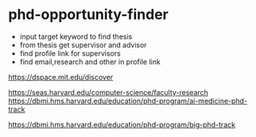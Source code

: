 # phd-opportunity-finder


* input target keyword to find thesis 
* from thesis get supervisor and advisor
* find profile link for supervisors
* find email,research and other in profile link



https://dspace.mit.edu/discover


https://seas.harvard.edu/computer-science/faculty-research
https://dbmi.hms.harvard.edu/education/phd-program/ai-medicine-phd-track

https://dbmi.hms.harvard.edu/education/phd-program/big-phd-track
